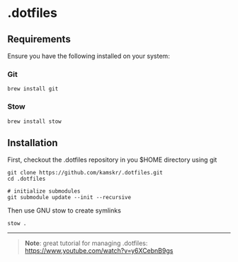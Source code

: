 # .dotfiles

## Requirements

Ensure you have the following installed on your system:

### Git

```
brew install git
```

### Stow

```
brew install stow
```

## Installation

First, checkout the .dotfiles repository in you $HOME directory using git

```
git clone https://github.com/kamskr/.dotfiles.git
cd .dotfiles

# initialize submodules
git submodule update --init --recursive
```

Then use GNU stow to create symlinks

```
stow .
```

---

> **Note**: great tutorial for managing .dotfiles: https://www.youtube.com/watch?v=y6XCebnB9gs
